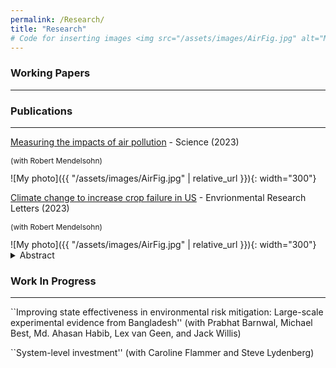 ```yaml
---
permalink: /Research/
title: "Research"
# Code for inserting images <img src="/assets/images/AirFig.jpg" alt="My photo" width="400" height="400"> (can't figure out why it isn't working
---
```



### Working Papers
---


### Publications
---

[Measuring the impacts of air pollution]([https://www.science.org/doi/10.1126/science.adl2935](https://www.science.org/doi/10.1126/science.adl2935)) - Science (2023)
<p style="font-size:12px;">(with Robert Mendelsohn)</p>
![My photo]({{ "/assets/images/AirFig.jpg" | relative_url }}){: width="300"}
<!-- <details>
  <summary>Abstract</summary>
  <p style="font-size:12px;"> The literature has documented that climate change is likely to reduce crop yields of harvested acres in the United States. This study uses panel data methods to document that climate change could also reduce harvested area. We find that ‘crop failures’ are sensitive to spring and fall temperature conditions. Using perturbations of temperature and precipitation conditions, we show that a uniform 1 ∘C increase in temperature across the U.S. with no adaptation is expected to cause about 3.2 million additional failed acres in the United States, which is equal to a 0.9% decline in acreage. These harmful impacts are predicted to be stronger in the southern than northern United States. For illustrative purposes, we also examine a uniform 3 ∘C warming scenario with no adaptation, and project that damage increases to 11 million lost acres, about a 3% decrease in crop acreage. Projected increases in local precipitation have little effect. The effect of crop failure must be added to previously measured reductions in crop yields from harvested acres, implying climate change is likely to be more harmful to American crop production than previously thought. </p>
</details> -->

[Climate change to increase crop failure in US]([https://iopscience.iop.org/article/10.1088/1748-9326/acac41](https://iopscience.iop.org/article/10.1088/1748-9326/acac41)) - Envrionmental Research Letters (2023)
<p style="font-size:12px;">(with Robert Mendelsohn)</p>
![My photo]({{ "/assets/images/AirFig.jpg" | relative_url }}){: width="300"}
<details>
  <summary>Abstract</summary>
  <p style="font-size:12px;"> The literature has documented that climate change is likely to reduce crop yields of harvested acres in the United States. This study uses panel data methods to document that climate change could also reduce harvested area. We find that ‘crop failures’ are sensitive to spring and fall temperature conditions. Using perturbations of temperature and precipitation conditions, we show that a uniform 1 ∘C increase in temperature across the U.S. with no adaptation is expected to cause about 3.2 million additional failed acres in the United States, which is equal to a 0.9% decline in acreage. These harmful impacts are predicted to be stronger in the southern than northern United States. For illustrative purposes, we also examine a uniform 3 ∘C warming scenario with no adaptation, and project that damage increases to 11 million lost acres, about a 3% decrease in crop acreage. Projected increases in local precipitation have little effect. The effect of crop failure must be added to previously measured reductions in crop yields from harvested acres, implying climate change is likely to be more harmful to American crop production than previously thought. </p>
</details>

### Work In Progress
---
``Improving state effectiveness in environmental risk mitigation: Large-scale experimental evidence from Bangladesh'' (with Prabhat Barnwal, Michael Best, Md. Ahasan Habib, Lex van Geen, and Jack Willis)

``System-level investment'' (with Caroline Flammer and Steve Lydenberg)

